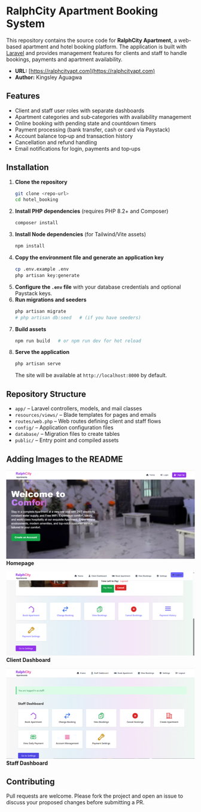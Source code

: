  <h1>RalphCity Apartment Booking System</h1>

This repository contains the source code for **RalphCity Apartment**, a web-based apartment and hotel booking platform. The application is built with [Laravel](https://laravel.com/) and provides management features for clients and staff to handle bookings, payments and apartment availability.

- **URL:** [https://ralphcityapt.com](https://ralphcityapt.com)
- **Author:** Kingsley Aguagwa

## Features

- Client and staff user roles with separate dashboards
- Apartment categories and sub‑categories with availability management
- Online booking with pending state and countdown timers
- Payment processing (bank transfer, cash or card via Paystack)
- Account balance top‑up and transaction history
- Cancellation and refund handling
- Email notifications for login, payments and top‑ups

## Installation

1. **Clone the repository**
   ```bash
   git clone <repo-url>
   cd hotel_booking
   ```
2. **Install PHP dependencies** (requires PHP 8.2+ and Composer)
   ```bash
   composer install
   ```
3. **Install Node dependencies** (for Tailwind/Vite assets)
   ```bash
   npm install
   ```
4. **Copy the environment file and generate an application key**
   ```bash
   cp .env.example .env
   php artisan key:generate
   ```
5. **Configure the `.env` file** with your database credentials and optional Paystack keys.
6. **Run migrations and seeders**
   ```bash
   php artisan migrate
   # php artisan db:seed   # (if you have seeders)
   ```
7. **Build assets**
   ```bash
   npm run build   # or npm run dev for hot reload
   ```
8. **Serve the application**
   ```bash
   php artisan serve
   ```
   The site will be available at `http://localhost:8000` by default.

## Repository Structure

- `app/` – Laravel controllers, models, and mail classes
- `resources/views/` – Blade templates for pages and emails
- `routes/web.php` – Web routes defining client and staff flows
- `config/` – Application configuration files
- `database/` – Migration files to create tables
- `public/` – Entry point and compiled assets

## Adding Images to the README



![Homepage](images/homepage.png)
<b>Homepage</b>

![Client Dashboard](images/client_dashboard.png)
<b>Client Dashboard</b>

![Staff Dashboard](images/staff_dashboard.png)
<b>Staff Dashboard</b>



## Contributing

Pull requests are welcome. Please fork the project and open an issue to discuss your proposed changes before submitting a PR.


